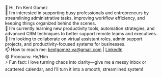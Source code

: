 👋 Hi, I’m Kent Gomez  
👀 I’m interested in supporting busy professionals and entrepreneurs by streamlining administrative tasks, improving workflow efficiency, and keeping things organized behind the scenes.  
🌱 I’m currently learning new productivity tools, automation strategies, and advanced CRM techniques to better support remote teams and executives.  
💞️ I’m looking to collaborate on virtual assistant roles, admin support projects, and productivity-focused systems for businesses.  
📫 How to reach me: kentgomez.va@gmail.com | [LinkedIn](https://www.linkedin.com/in/kentgomez-va)  
😄 Pronouns: He/Him  
⚡ Fun fact: I love turning chaos into clarity—give me a messy inbox or scattered calendar, and I’ll turn it into a smooth, streamlined system!

<!---
kentgomez-va/kentgomez-va is a ✨ special ✨ repository because its `README.md` (this file) appears on your GitHub profile.
You can click the Preview link to take a look at your changes.
--->
